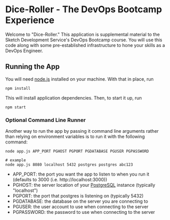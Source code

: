 Dice-Roller - The DevOps Bootcamp Experience
=============================================

Welcome to "Dice-Roller."  This application is supplemental material to the Sketch Development Service's DevOps Bootcamp course.  You will use this code along with some pre-established infrastructure to hone your skills as a DevOps Engineer.


Running the App
----------------

You will need [node.js](https://nodejs.org/en/) installed on your machine.  With that in place, run

```shell
npm install
```
This will install application dependencies.  Then, to start it up, run

```shell
npm start
```

### Optional Command Line Runner ###

Another way to run the app by passing it command line arguments rather than relying on environment variables is to run it with the following command:

```shell
node app.js APP_PORT PGHOST PGPORT PGDATABASE PGUSER PGPASSWORD
 
# example
node app.js 8080 localhost 5432 postgres postgres abc123
```
 * APP_PORT: the port you want the app to listen to when you run it (defaults to 3000 (i.e. http://localhost:3000))
 * PGHOST: the server location of your [PostgreSQL](https://www.postgresql.org/) instance (typically "localhost")
 * PGPORT: the port that postgres is listening on (typically 5432)
 * PGDATABASE: the database on the server you are connecting to
 * PGUSER: the user account to use when connecting to the server
 * PGPASSWORD: the password to use when connecting to the server
